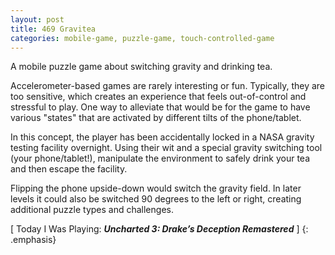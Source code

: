 ```yaml
---
layout: post
title: 469 Gravitea
categories: mobile-game, puzzle-game, touch-controlled-game
---
```

A mobile puzzle game about switching gravity and drinking tea.

Accelerometer-based games are rarely interesting or fun.  Typically, they are too sensitive, which creates an experience that feels out-of-control and stressful to play.  One way to alleviate that would be for the game to have various "states" that are activated by different tilts of the phone/tablet.

In this concept, the player has been accidentally locked in a NASA gravity testing facility overnight. Using their wit and a special gravity switching tool (your phone/tablet!), manipulate the environment to safely drink your tea and then escape the facility.

Flipping the phone upside-down would switch the gravity field.  In later levels it could also be switched 90 degrees to the left or right, creating additional puzzle types and challenges.

[ Today I Was Playing: ***Uncharted 3: Drake’s Deception Remastered*** ]
{: .emphasis}